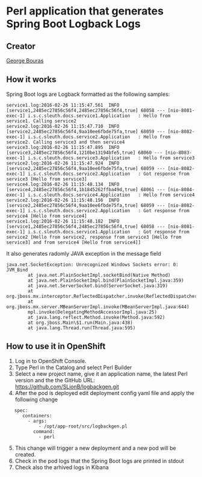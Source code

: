 # Perl application that generates Spring Boot Logback Logs
## Creator
[George Bouras](https://github.com/GeorgeBouras)
## How it works
Spring Boot logs are Logback formatted as the following samples:
```
service1.log:2016-02-26 11:15:47.561  INFO [service1,2485ec27856c56f4,2485ec27856c56f4,true] 68058 --- [nio-8081-exec-1] i.s.c.sleuth.docs.service1.Application   : Hello from service1. Calling service2
service2.log:2016-02-26 11:15:47.710  INFO [service2,2485ec27856c56f4,9aa10ee6fbde75fa,true] 68059 --- [nio-8082-exec-1] i.s.c.sleuth.docs.service2.Application   : Hello from service2. Calling service3 and then service4
service3.log:2016-02-26 11:15:47.895  INFO [service3,2485ec27856c56f4,1210be13194bfe5,true] 68060 --- [nio-8083-exec-1] i.s.c.sleuth.docs.service3.Application   : Hello from service3
service2.log:2016-02-26 11:15:47.924  INFO [service2,2485ec27856c56f4,9aa10ee6fbde75fa,true] 68059 --- [nio-8082-exec-1] i.s.c.sleuth.docs.service2.Application   : Got response from service3 [Hello from service3]
service4.log:2016-02-26 11:15:48.134  INFO [service4,2485ec27856c56f4,1b1845262ffba49d,true] 68061 --- [nio-8084-exec-1] i.s.c.sleuth.docs.service4.Application   : Hello from service4
service2.log:2016-02-26 11:15:48.156  INFO [service2,2485ec27856c56f4,9aa10ee6fbde75fa,true] 68059 --- [nio-8082-exec-1] i.s.c.sleuth.docs.service2.Application   : Got response from service4 [Hello from service4]
service1.log:2016-02-26 11:15:48.182  INFO [service1,2485ec27856c56f4,2485ec27856c56f4,true] 68058 --- [nio-8081-exec-1] i.s.c.sleuth.docs.service1.Application   : Got response from service2 [Hello from service2, response from service3 [Hello from service3] and from service4 [Hello from service4]]
```
It also generates radomly JAVA exception in the message field
```
java.net.SocketException: Unrecognized Windows Sockets error: 0: JVM_Bind
        at java.net.PlainSocketImpl.socketBind(Native Method)
        at java.net.PlainSocketImpl.bind(PlainSocketImpl.java:359)
        at java.net.ServerSocket.bind(ServerSocket.java:319)
        at org.jboss.mx.interceptor.ReflectedDispatcher.invoke(ReflectedDispatcher.java:141)
        at org.jboss.mx.server.MBeanServerImpl.invoke(MBeanServerImpl.java:644)
        mpl.invoke(DelegatingMethodAccessorImpl.java:25)
        at java.lang.reflect.Method.invoke(Method.java:592)
        at org.jboss.Main\$1.run(Main.java:438)
        at java.lang.Thread.run(Thread.java:595)
```
## How to use it in OpenShift
1. Log in to OpenShift Console.
2. Type Perl in the Catalog and select Perl Builder
3. Select a new project name, give it an application name, the latest Perl version and the the GitHub URL: https://github.com/SLionB/logbackgen.git
4. After the pod is deployed edit deployment config yaml file and apply the following change
```
   spec:
      containers:
        - args:
            - /opt/app-root/src/logbackgen.pl
          command:
            - perl
 ``` 
 5. This change will trigger a new deployment and a new pod will be created.
 6. Check in the pod logs that the Spring Boot logs are printed in stdout
 7. Check also the arhived logs in Kibana
